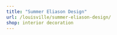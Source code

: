 ```yaml
---
title: "Summer Eliason Design"
url: /louisville/summer-eliason-design/
shop: interior decoration
---
```

